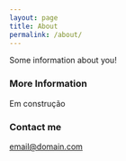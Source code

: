 ```yaml
---
layout: page
title: About
permalink: /about/
---
```


Some information about you!

### More Information

Em construção

### Contact me

[email@domain.com](mailto:email@domain.com)